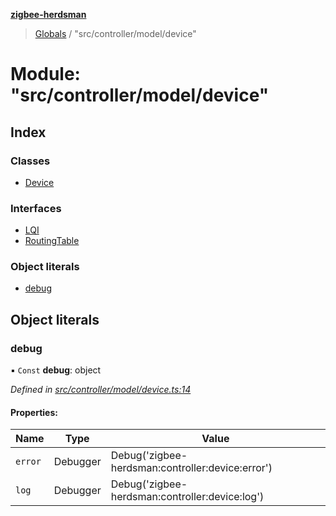 **[zigbee-herdsman](../README.md)**

> [Globals](../README.md) / "src/controller/model/device"

# Module: "src/controller/model/device"

## Index

### Classes

* [Device](../classes/_src_controller_model_device_.device.md)

### Interfaces

* [LQI](../interfaces/_src_controller_model_device_.lqi.md)
* [RoutingTable](../interfaces/_src_controller_model_device_.routingtable.md)

### Object literals

* [debug](_src_controller_model_device_.md#debug)

## Object literals

### debug

▪ `Const` **debug**: object

*Defined in [src/controller/model/device.ts:14](https://github.com/GrandeurSmart/gza-core/blob/master/src/src/controller/model/device.ts#L14)*

#### Properties:

Name | Type | Value |
------ | ------ | ------ |
`error` | Debugger | Debug('zigbee-herdsman:controller:device:error') |
`log` | Debugger | Debug('zigbee-herdsman:controller:device:log') |

